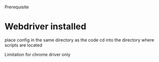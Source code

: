 Prerequisite
# Webdriver installed
place config in the same directory as the code
cd into the directory where scripts are located


Limitation
for chrome driver only
